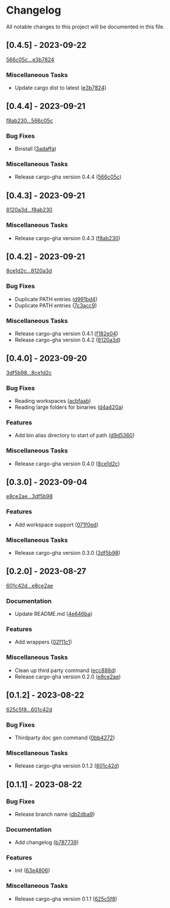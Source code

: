 # Changelog

All notable changes to this project will be documented in this file.

## [0.4.5] - 2023-09-22

[566c05c...e3b7824](https://github.com/dustinblackman/cargo-gha/compare/566c05ca68b64914ae97d0275418fd418db04380...e3b7824085f0d55522f7d992d07791f69aee1e13)

### Miscellaneous Tasks

- Update cargo dist to latest ([e3b7824](https://github.com/dustinblackman/cargo-gha/commit/e3b7824085f0d55522f7d992d07791f69aee1e13))

## [0.4.4] - 2023-09-21

[f8ab230...566c05c](https://github.com/dustinblackman/cargo-gha/compare/f8ab2300180c5eb10f03cace5b0298b7d5e0e627...566c05ca68b64914ae97d0275418fd418db04380)

### Bug Fixes

- Binstall ([3adaffa](https://github.com/dustinblackman/cargo-gha/commit/3adaffa265952163f0c77b962b9353ac68e62bff))

### Miscellaneous Tasks

- Release cargo-gha version 0.4.4 ([566c05c](https://github.com/dustinblackman/cargo-gha/commit/566c05ca68b64914ae97d0275418fd418db04380))

## [0.4.3] - 2023-09-21

[8120a3d...f8ab230](https://github.com/dustinblackman/cargo-gha/compare/8120a3d9c35eba64aa9f99220a7443a4af297849...f8ab2300180c5eb10f03cace5b0298b7d5e0e627)

### Miscellaneous Tasks

- Release cargo-gha version 0.4.3 ([f8ab230](https://github.com/dustinblackman/cargo-gha/commit/f8ab2300180c5eb10f03cace5b0298b7d5e0e627))

## [0.4.2] - 2023-09-21

[8ce1d2c...8120a3d](https://github.com/dustinblackman/cargo-gha/compare/8ce1d2c2511ac8dbfd13bc5f61001a83f83407d8...8120a3d9c35eba64aa9f99220a7443a4af297849)

### Bug Fixes

- Duplicate PATH entries ([d991bd4](https://github.com/dustinblackman/cargo-gha/commit/d991bd4b6bda3fd5a30f508ee46ae9f952b0a142))
- Duplicate PATH entries ([7c3acc9](https://github.com/dustinblackman/cargo-gha/commit/7c3acc90b0cdcdc45cbb0d1478175435c064ffe0))

### Miscellaneous Tasks

- Release cargo-gha version 0.4.1 ([f182e04](https://github.com/dustinblackman/cargo-gha/commit/f182e0433308eed62bae341cf0c3117685b749f1))
- Release cargo-gha version 0.4.2 ([8120a3d](https://github.com/dustinblackman/cargo-gha/commit/8120a3d9c35eba64aa9f99220a7443a4af297849))

## [0.4.0] - 2023-09-20

[3df5b98...8ce1d2c](https://github.com/dustinblackman/cargo-gha/compare/3df5b989fd68a76f948f5723ebbc1d2018a11ce8...8ce1d2c2511ac8dbfd13bc5f61001a83f83407d8)

### Bug Fixes

- Reading workspaces ([acbfaab](https://github.com/dustinblackman/cargo-gha/commit/acbfaab9658530bc08aeda6c4b3feba564011d0d))
- Reading large folders for binaries ([d4a420a](https://github.com/dustinblackman/cargo-gha/commit/d4a420a7b1e834900c788a2b9bbc8fd886271e5d))

### Features

- Add bin alias directory to start of path ([d9d5360](https://github.com/dustinblackman/cargo-gha/commit/d9d5360be37e866819c0fb102b7659623b42891e))

### Miscellaneous Tasks

- Release cargo-gha version 0.4.0 ([8ce1d2c](https://github.com/dustinblackman/cargo-gha/commit/8ce1d2c2511ac8dbfd13bc5f61001a83f83407d8))

## [0.3.0] - 2023-09-04

[e8ce2ae...3df5b98](https://github.com/dustinblackman/cargo-gha/compare/e8ce2ae81dbcaf73a316d92184894d2157560153...3df5b989fd68a76f948f5723ebbc1d2018a11ce8)

### Features

- Add workspace support ([071f0ed](https://github.com/dustinblackman/cargo-gha/commit/071f0ede5550933c8a086d8911c6522c40dab1be))

### Miscellaneous Tasks

- Release cargo-gha version 0.3.0 ([3df5b98](https://github.com/dustinblackman/cargo-gha/commit/3df5b989fd68a76f948f5723ebbc1d2018a11ce8))

## [0.2.0] - 2023-08-27

[601c42d...e8ce2ae](https://github.com/dustinblackman/cargo-gha/compare/601c42d30831c0f64dff3b40de74185d8aab1f4a...e8ce2ae81dbcaf73a316d92184894d2157560153)

### Documentation

- Update README.md ([4e646ba](https://github.com/dustinblackman/cargo-gha/commit/4e646baf4e15f6c5661bed8000ac4fc68902c9f5))

### Features

- Add wrappers ([02f11c1](https://github.com/dustinblackman/cargo-gha/commit/02f11c1daa39c7a1bef9e220b0ac3d7f9c81e457))

### Miscellaneous Tasks

- Clean up third party command ([ecc888d](https://github.com/dustinblackman/cargo-gha/commit/ecc888dba6674c4663768071ad5aca732d0e07e5))
- Release cargo-gha version 0.2.0 ([e8ce2ae](https://github.com/dustinblackman/cargo-gha/commit/e8ce2ae81dbcaf73a316d92184894d2157560153))

## [0.1.2] - 2023-08-22

[625c5f8...601c42d](https://github.com/dustinblackman/cargo-gha/compare/625c5f8760e360edc1367dd086a78d43b1960c0c...601c42d30831c0f64dff3b40de74185d8aab1f4a)

### Bug Fixes

- Thirdparty doc gen command ([0bb4272](https://github.com/dustinblackman/cargo-gha/commit/0bb42723ccfd9d4d3b8640a989a27a1517fc93d4))

### Miscellaneous Tasks

- Release cargo-gha version 0.1.2 ([601c42d](https://github.com/dustinblackman/cargo-gha/commit/601c42d30831c0f64dff3b40de74185d8aab1f4a))

## [0.1.1] - 2023-08-22

### Bug Fixes

- Release branch name ([db2dba9](https://github.com/dustinblackman/cargo-gha/commit/db2dba9670e61d8a27dd698875c98aad0b135b23))

### Documentation

- Add changelog ([b787739](https://github.com/dustinblackman/cargo-gha/commit/b78773931da49083313f280803231b16df3bf368))

### Features

- Init ([63e4806](https://github.com/dustinblackman/cargo-gha/commit/63e48064c591d11fabf5459c066ecc8d6ee2cbe4))

### Miscellaneous Tasks

- Release cargo-gha version 0.1.1 ([625c5f8](https://github.com/dustinblackman/cargo-gha/commit/625c5f8760e360edc1367dd086a78d43b1960c0c))

<!-- generated by git-cliff -->

